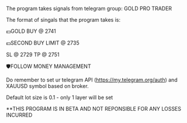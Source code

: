 The program takes signals from telegram group: GOLD PRO TRADER

The format of singals that the program takes is:

💵GOLD BUY @ 2741

💵SECOND BUY LIMIT @ 2735

SL @ 2729
TP @ 2751

🛡FOLLOW MONEY MANAGEMENT

Do remember to set ur telegram API (https://my.telegram.org/auth) and XAUUSD symbol based on broker.

Default lot size is 0.1 - only 1 layer will be set

**THIS PROGRAM IS IN BETA AND NOT REPONSIBLE FOR ANY LOSSES INCURRED 